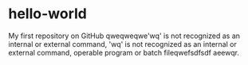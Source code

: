 # hello-world
My first repository on GitHub
qweqweqwe'wq' is not recognized as an internal or external command,
'wq' is not recognized as an internal or external command,
operable program or batch fileqwefsdfsdf aeewqr.
